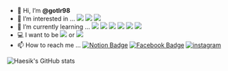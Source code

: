 
- 👋 Hi, I’m **@gotlr98**
- 👀 I’m interested in ... <img src="https://img.shields.io/badge/Python-3776AB?style=flat-square&logo=Python&logoColor=white"/></a>
<img src="https://img.shields.io/badge/Bitcoin-3776AB?style=flat-square&logo=Bitcoin&logoColor=white"/></a>
<img src="https://img.shields.io/badge/IOS-3776AB?style=flat-square&logo=IOS&logoColor=white"/></a>
- 🌱 I’m currently learning ... <img src="https://img.shields.io/badge/Python-3776AB?style=flat-square&logo=Python&logoColor=white"/></a>
<img src="https://img.shields.io/badge/MySQL-4479A1?style=flat-square&logo=MySQL&logoColor=white"/></a>
<img src="https://img.shields.io/badge/PostgreSQL-4479A1?style=fflat-square&logo=PostgreSQL&logoColor=white"/></a>
<img src="https://img.shields.io/badge/scikit-learn-4479A1?style=fflat-square&logo=scikit-learn&logoColor=white"/></a>
<img src="https://img.shields.io/badge/Solidity-4479A1?style=fflat-square&logo=Solidity&logoColor=white"/></a>
<img src="https://img.shields.io/badge/Swift-4479A1?style=fflat-square&logo=Swift&logoColor=white"/></a>
- 💻 I want to be <img src="https://img.shields.io/badge/iOS Developer-4479A1?style=fflat-square&logo=iOS Developer&logoColor=white"/></a> or <img src="https://img.shields.io/badge/Back-End Engineer-4479A1?style=fflat-square&logo=Back-End Engineer&logoColor=white"/></a>
- 📫 How to reach me ... 
[![Notion Badge](https://img.shields.io/badge/Notion-1877f2?style=fflat-square&logo=Notion&logoColor=white&link=https://www.facebook.com/profile.php?id=100005255884099)](https://www.notion.so/5642dfca5c7140118db3e4f636ce013e)
[![Facebook Badge](https://img.shields.io/badge/facebook-1877f2?style=fflat-square&logo=facebook&logoColor=white&link=https://www.facebook.com/profile.php?id=100005255884099)](https://www.facebook.com/profile.php?id=100002822920777) 
[![instagram](https://img.shields.io/badge/instagram-EC036A?style=fflat-square&logo=instagram&logoColor=white&link=https://www.instagram.com/revolt_cool)](https://www.instagram.com/haesik_2/)

<!-- - I’m in .. <img src="https://img.shields.io/badge/LikeLion-FF9E2A?style=flat-square&logo=Notion&logoColor=white"/></a> -->
![Haesik's GitHub stats](https://github-readme-stats.vercel.app/api?username=gotlr98&&show_icons=true&theme=dark)

